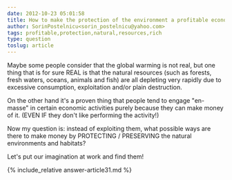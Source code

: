 ```yaml
---
date: 2012-10-23 05:01:58
title: How to make the protection of the environment a profitable economic activity?
author: SorinPostelnicu<sorin_postelnicu@yahoo.com>
tags: profitable,protection,natural,resources,rich
type: question
toslug: article
---
```

<p>Maybe some people consider that the global warming is not real, but one thing that is for sure REAL is that the natural resources (such as forests, fresh waters, oceans, animals and fish) are all depleting very rapidly due to excessive consumption, exploitation and/or plain destruction.</p>
<p>On the other hand it's a proven thing that people tend to engage "en-masse" in certain economic activities purely because they can make money of it. (EVEN IF they don't like performing the activity!)</p>
<p>Now my question is: instead of exploiting them, what possible ways are there to make money by PROTECTING / PRESERVING the natural environments and habitats?</p>
<p>Let's put our imagination at work and find them!</p>
{% include_relative answer-article31.md %}

